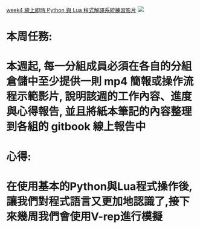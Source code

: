 [week4 線上即時 Python 與 Lua 程式解譯系統練習影片](https://www.youtube.com/watch?v=_bFssqpcdoc&feature=youtu.be)
![](https://s40523210.gitbooks.io/g7_gitbook/content/assets/666.png)
# 本周任務:
# 本週起, 每一分組成員必須在各自的分組倉儲中至少提供一則 mp4 簡報或操作流程示範影片, 說明該週的工作內容、進度與心得報告, 並且將紙本筆記的內容整理到各組的 gitbook 線上報告中
# 心得:
# 在使用基本的Python與Lua程式操作後,讓我們對程式語言又更加地認識了,接下來幾周我們會使用V-rep進行模擬
